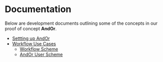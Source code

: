 
# Documentation

Below are development documents outlining some of the
concepts in our proof of concept **AndOr**.

+ [Settting up AndOr](Setting-Up-AndOr.html)
+ [Workflow Use Cases](Workflow-Use-Cases.html)
    + [Workflow Scheme](Workflow-Scheme.html)
    + [AndOr User Scheme](User-Scheme.html)


